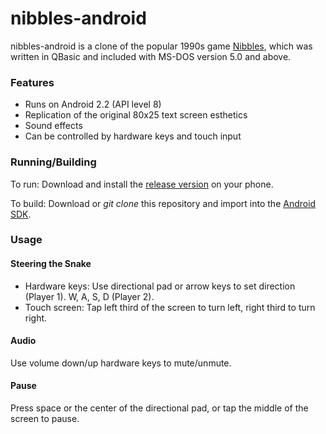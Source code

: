 nibbles-android
===============

nibbles-android is a clone of the popular 1990s game
[Nibbles](http://en.wikipedia.org/wiki/Nibbles_%28video_game%29), which was written in QBasic and included with MS-DOS version 5.0 and above.

### Features

* Runs on Android 2.2 (API level 8)
* Replication of the original 80x25 text screen esthetics
* Sound effects
* Can be controlled by hardware keys and touch input

### Running/Building

To run: Download and install the [release version](release/Nibbles_0.2.0.apk?raw=true) on your phone.

To build: Download or *git clone* this repository and import into the [Android SDK](http://developer.android.com/sdk/index.html).

### Usage

#### Steering the Snake

* Hardware keys: Use directional pad or arrow keys to set direction (Player 1). W, A, S, D (Player 2).
* Touch screen: Tap left third of the screen to turn left, right third to turn right.

#### Audio

Use volume down/up hardware keys to mute/unmute.

#### Pause

Press space or the center of the directional pad, or tap the middle of the screen to pause.
